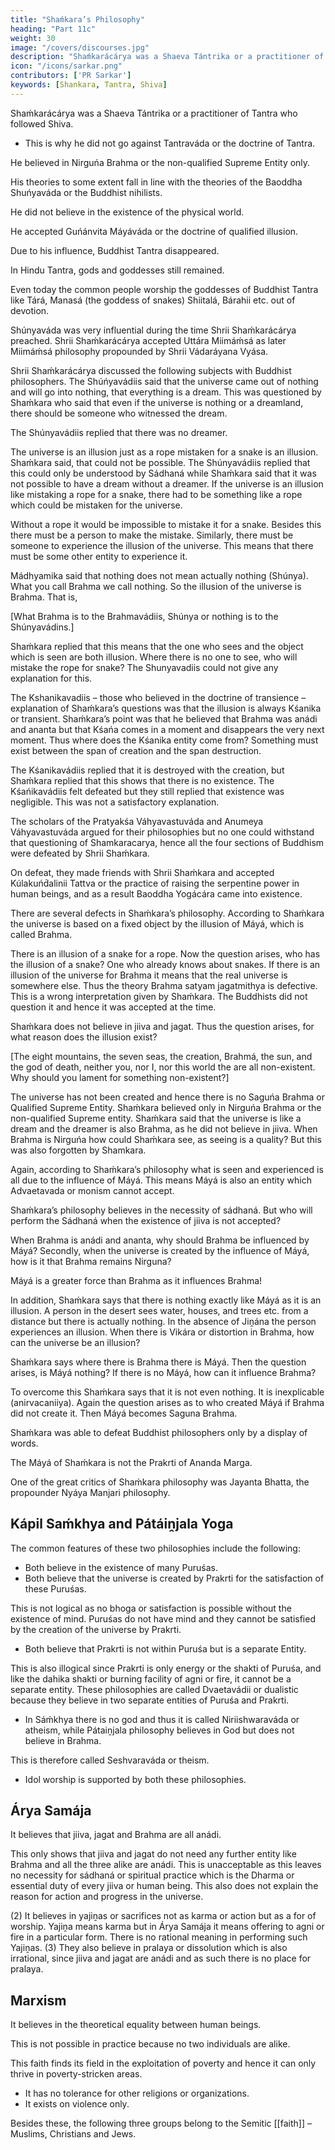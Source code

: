 ```yaml
---
title: "Shaḿkara’s Philosophy"
heading: "Part 11c"
weight: 30
image: "/covers/discourses.jpg"
description: "Shaḿkarácárya was a Shaeva Tántrika or a practitioner of Tantra who followed Shiva."
icon: "/icons/sarkar.png"
contributors: ['PR Sarkar']
keywords: [Shankara, Tantra, Shiva]
---
```




Shaḿkarácárya was a Shaeva Tántrika or a practitioner of Tantra who followed Shiva. 
- This is why he did not go against Tantraváda or the doctrine of Tantra. 

He believed in Nirguńa Brahma or the non-qualified Supreme Entity only. 

His theories to some extent fall in line with the theories of the Baoddha Shuńyaváda or the Buddhist nihilists. 

He did not believe in the existence of the physical world.

He accepted Guńánvita Máyáváda or the doctrine of qualified illusion. 

Due to his influence, Buddhist Tantra disappeared. 

In Hindu Tantra, gods and goddesses still remained. 

Even today the common people worship the goddesses of Buddhist Tantra like Tárá, Manasá (the goddess of snakes) Shiitalá, Bárahii etc. out of devotion.

Shúnyaváda was very influential during the time Shrii Shaḿkarácárya preached. Shrii Shaḿkarácárya accepted Uttára Miimáḿsá as later Miimáḿsá philosophy propounded by Shrii Vádaráyana Vyása.

Shrii Shaḿkarácárya discussed the following subjects with Buddhist philosophers. The Shúńyavádiis said that the universe came out of nothing and will go into nothing, that everything is a dream. This was questioned by Shaḿkara who said that even if the universe is nothing or a dreamland, there should be someone who witnessed the dream. 

The Shúnyavádiis replied that there was no dreamer. 

The universe is an illusion just as a rope mistaken for a snake is an illusion. Shaḿkara said, that could not be possible. The Shúnyavádiis replied that this could only be understood by Sádhaná while Shaḿkara said that it was not possible to have a dream without a dreamer. If the universe is an illusion like mistaking a rope for a snake, there had to be something like a rope which could be mistaken for the universe. 

Without a rope it would be impossible to mistake it for a snake. Besides this there must be a person to make the mistake. Similarly, there must be someone to experience the illusion of the universe. This means that there must be some other entity to experience it. 

Mádhyamika said that nothing does not mean actually nothing (Shúnya). What you call Brahma we call nothing. So the illusion of the universe is Brahma. That is,

<!-- Yathá shúnyavádináḿ shúnyaḿ
Brahma Brahmavidáḿstathá. -->

[What Brahma is to the Brahmavádiis, Shúnya or nothing is to the Shúnyavádins.]

Shaḿkara replied that this means that the one who sees and the object which is seen are both illusion. Where there is no one to see, who will mistake the rope for snake? The Shunyavadiis could not give any explanation for this. 

The Kshanikavadiis – those who believed in the doctrine of transience – explanation of Shaḿkara’s questions was that the illusion is always Kśanika or transient. Shaḿkara’s point was that he believed that Brahma was anádi and ananta but that Kśańa comes in a moment and disappears the very next moment. Thus where does the Kśanika entity come from? Something must exist between the span of creation and the span destruction. 

The Kśanikavádiis replied that it is destroyed with the creation, but Shaḿkara replied that this shows that there is no existence. The Kśańikavádiis felt defeated but they still replied that existence was negligible. This was not a satisfactory explanation. 

The scholars of the Pratyakśa Váhyavastuváda and Anumeya Váhyavastuváda argued for their philosophies but no one could withstand that questioning of Shamkaracarya, hence all the four sections of Buddhism were defeated by Shrii Shaḿkara. 

On defeat, they made friends with Shrii Shaḿkara and accepted Kúlakuńd́alinii Tattva or the practice of raising the serpentine power in human beings, and as a result Baoddha Yogácára came into existence.

There are several defects in Shaḿkara’s philosophy. According to Shaḿkara the universe is based on a fixed object by the illusion of Máyá, which is called Brahma.

There is an illusion of a snake for a rope. Now the question arises, who has the illusion of a snake? One who already knows about snakes. If there is an illusion of the universe for Brahma it means that the real universe is somewhere else. Thus the theory Brahma satyam jagatmithya is defective. This is a wrong interpretation given by Shaḿkara. The Buddhists did not question it and hence it was accepted at the time.

Shaḿkara does not believe in jiiva and jagat. Thus the question arises, for what reason does the illusion exist?

<!-- Aśtákulácaláh saptasamudráh
Brahmapurandara dinakara rudrah.
Na tvam ná haḿ ná yaḿ lokah
Vyarthah kimarthaḿ kriyate shokah. -->

[The eight mountains, the seven seas, the creation, Brahmá, the sun, and the god of death, neither you, nor I, nor this world the are all non-existent. Why should you lament for something non-existent?]

The universe has not been created and hence there is no Saguńa Brahma or Qualified Supreme Entity. Shaḿkara believed only in Nirguńa Brahma or the non-qualified Supreme entity. Shaḿkara said that the universe is like a dream and the dreamer is also Brahma, as he did not believe in jiiva. When Brahma is Nirguńa how could Shaḿkara see, as seeing is a quality? But this was also forgotten by Shamkara.


Again, according to Shaḿkara’s philosophy what is seen and experienced is all due to the influence of Máyá. This means Máyá is also an entity which Advaetavada or monism cannot accept.

Shaḿkara’s philosophy believes in the necessity of sádhaná. But who will perform the Sádhaná when the existence of jiiva is not accepted?

When Brahma is anádi and ananta, why should Brahma be influenced by Máyá? Secondly, when the universe is created by the influence of Máyá, how is it that Brahma remains Nirguna? 

Máyá is a greater force than Brahma as it influences Brahma!

In addition, Shaḿkara says that there is nothing exactly like Máyá as it is an illusion. A person in the desert sees water, houses, and trees etc. from a distance but there is actually nothing. In the absence of Jiṋána the person experiences an illusion. When there is Vikára or distortion in Brahma, how can the universe be an illusion?

Shaḿkara says where there is Brahma there is Máyá. Then the question arises, is Máyá nothing? If there is no Máyá, how can it influence Brahma? 

To overcome this Shaḿkara says that it is not even nothing. It is inexplicable (anirvacaniiya). Again the question arises as to who created Máyá if Brahma did not create it. Then Máyá becomes Saguna Brahma.

Shaḿkara was able to defeat Buddhist philosophers only by a display of words. 

The Máyá of Shaḿkara is not the Prakrti of Ananda Marga.

One of the great critics of Shaḿkara philosophy was Jayanta Bhatta, the propounder Nyáya Manjari philosophy.


## Kápil Saḿkhya and Pátáiṋjala Yoga

The common features of these two philosophies include the following:

- Both believe in the existence of many Puruśas.
- Both believe that the universe is created by Prakrti for the satisfaction of these Puruśas. 

This is not logical as no bhoga or satisfaction is possible without the existence of mind. Puruśas do not have mind and they cannot be satisfied by the creation of the universe by Prakrti.

- Both believe that Prakrti is not within Puruśa but is a separate Entity. 

This is also illogical since Prakrti is only energy or the shakti of Puruśa, and like the dahika shakti or burning facility of agni or fire, it cannot be a separate entity. These philosophies are called Dvaetavádii or dualistic because they believe in two separate entities of Puruśa and Prakrti.

- In Sáḿkhya there is no god and thus it is called Niriishwaraváda or atheism, while Pátaiṋjala philosophy believes in God but does not believe in Brahma. 

This is therefore called Seshvaraváda or theism.

- Idol worship is supported by both these philosophies.



## Árya Samája

It believes that jiiva, jagat and Brahma are all anádi. 

This only shows that jiiva and jagat do not need any further entity like Brahma and all the three alike are anádi. This is unacceptable as this leaves no necessity for sádhaná or spiritual practice which is the Dharma or essential duty of every jiiva or human being. This also does not explain the reason for action and progress in the universe.

(2) It believes in yajiṋas or sacrifices not as karma or action but as a for of worship. Yajiṋa means karma but in Árya Samája it means offering to agni or fire in a particular form. There is no rational meaning in performing such Yajiṋas.
(3) They also believe in pralaya or dissolution which is also irrational, since jiiva and jagat are anádi and as such there is no place for pralaya.


## Marxism

It believes in the theoretical equality between human beings. 

This is not possible in practice because no two individuals are alike.

This faith finds its field in the exploitation of poverty and hence it can only thrive in poverty-stricken areas.
- It has no tolerance for other religions or organizations.
- It exists on violence only.
<!-- (4) Its goal is purely imaginary equality. -->

Besides these, the following three groups belong to the Semitic [[faith]] – Muslims, Christians and Jews.
